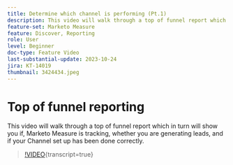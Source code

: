 ```yaml
---
title: Determine which channel is performing (Pt.1)
description: This video will walk through a top of funnel report which in turn will show you if, Marketo Measure is tracking, whether you are generating leads, and if your Channel set up has been done correctly.
feature-set: Marketo Measure
feature: Discover, Reporting
role: User
level: Beginner
doc-type: Feature Video
last-substantial-update: 2023-10-24
jira: KT-14019
thumbnail: 3424434.jpeg
---
```


# Top of funnel reporting

This video will walk through a top of funnel report which in turn will show you if, Marketo Measure is tracking, whether you are generating leads, and if your Channel set up has been done correctly.

>[!VIDEO](https://video.tv.adobe.com/v/3424434/?learn=on){transcript=true}
